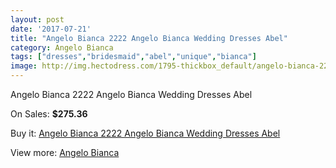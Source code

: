 ```yaml
---
layout: post
date: '2017-07-21'
title: "Angelo Bianca 2222 Angelo Bianca Wedding Dresses Abel"
category: Angelo Bianca
tags: ["dresses","bridesmaid","abel","unique","bianca"]
image: http://img.hectodress.com/1795-thickbox_default/angelo-bianca-2222-angelo-bianca-wedding-dresses-abel.jpg
---
```

Angelo Bianca 2222 Angelo Bianca Wedding Dresses Abel

On Sales: **$275.36**
<a href="https://www.hectodress.com/angelo-bianca/1153-angelo-bianca-2222-angelo-bianca-wedding-dresses-abel.html"><amp-img layout="responsive" width="600" height="600" src="//img.hectodress.com/1795-thickbox_default/angelo-bianca-2222-angelo-bianca-wedding-dresses-abel.jpg" alt="Angelo Bianca 2222 Angelo Bianca Wedding Dresses Abel 0" /></a>

Buy it: [Angelo Bianca 2222 Angelo Bianca Wedding Dresses Abel](https://www.hectodress.com/angelo-bianca/1153-angelo-bianca-2222-angelo-bianca-wedding-dresses-abel.html "Angelo Bianca 2222 Angelo Bianca Wedding Dresses Abel")

View more: [Angelo Bianca](https://www.hectodress.com/14-angelo-bianca "Angelo Bianca")
